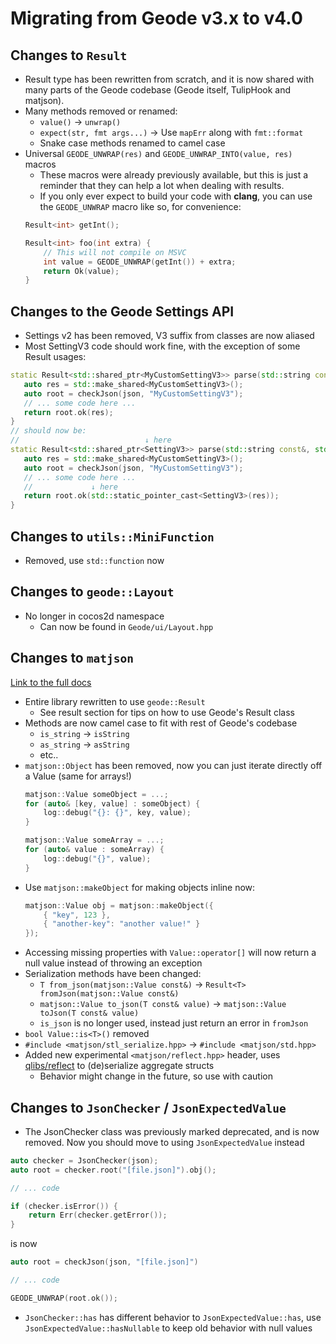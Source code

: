 # Migrating from Geode v3.x to v4.0

## Changes to `Result`
* Result type has been rewritten from scratch, and it is now shared with many parts of the Geode codebase (Geode itself, TulipHook and matjson).
* Many methods removed or renamed:
    * `value()` -> `unwrap()`
    * `expect(str, fmt args...)` -> Use `mapErr` along with `fmt::format`
    * Snake case methods renamed to camel case
* Universal `GEODE_UNWRAP(res)` and `GEODE_UNWRAP_INTO(value, res)` macros
    * These macros were already previously available, but this is just a reminder that they can help a lot when dealing with results.
    * If you only ever expect to build your code with **clang**, you can use the `GEODE_UNWRAP` macro like so, for convenience:
    ```cpp
    Result<int> getInt();

    Result<int> foo(int extra) {
        // This will not compile on MSVC
        int value = GEODE_UNWRAP(getInt()) + extra;
        return Ok(value);
    }
    ```

## Changes to the Geode Settings API
* Settings v2 has been removed, V3 suffix from classes are now aliased
* Most SettingV3 code should work fine, with the exception of some Result usages:
```cpp
static Result<std::shared_ptr<MyCustomSettingV3>> parse(std::string const&, std::string const&, matjson::Value const& json) {
   auto res = std::make_shared<MyCustomSettingV3>();
   auto root = checkJson(json, "MyCustomSettingV3");
   // ... some code here ...
   return root.ok(res);
}
// should now be:
//                            ↓ here
static Result<std::shared_ptr<SettingV3>> parse(std::string const&, std::string const&, matjson::Value const& json) {
   auto res = std::make_shared<MyCustomSettingV3>();
   auto root = checkJson(json, "MyCustomSettingV3");
   // ... some code here ...
   //             ↓ here
   return root.ok(std::static_pointer_cast<SettingV3>(res));
}
```

## Changes to `utils::MiniFunction`
* Removed, use `std::function` now

## Changes to `geode::Layout`
* No longer in cocos2d namespace
    * Can now be found in `Geode/ui/Layout.hpp`

## Changes to `matjson`
[Link to the full docs](https://github.com/geode-sdk/json)
* Entire library rewritten to use `geode::Result`
    * See result section for tips on how to use Geode's Result class
* Methods are now camel case to fit with rest of Geode's codebase
    * `is_string` -> `isString`
    * `as_string` -> `asString`
    * etc..
* `matjson::Object` has been removed, now you can just iterate directly off a Value (same for arrays!)
    ```cpp
    matjson::Value someObject = ...;
    for (auto& [key, value] : someObject) {
        log::debug("{}: {}", key, value);
    }

    matjson::Value someArray = ...;
    for (auto& value : someArray) {
        log::debug("{}", value);
    }
    ```
* Use `matjson::makeObject` for making objects inline now:
    ```cpp
    matjson::Value obj = matjson::makeObject({
        { "key", 123 },
        { "another-key": "another value!" }
    });
    ```
* Accessing missing properties with `Value::operator[]` will now return a null value instead of throwing an exception
* Serialization methods have been changed:
    * `T from_json(matjson::Value const&)` -> `Result<T> fromJson(matjson::Value const&)`
    * `matjson::Value to_json(T const& value)` -> `matjson::Value toJson(T const& value)`
    * `is_json` is no longer used, instead just return an error in `fromJson`
* `bool Value::is<T>()` removed
* `#include <matjson/stl_serialize.hpp>` -> `#include <matjson/std.hpp>`
* Added new experimental `<matjson/reflect.hpp>` header, uses [qlibs/reflect](https://github.com/qlibs/reflect) to (de)serialize aggregate structs
    * Behavior might change in the future, so use with caution

## Changes to `JsonChecker` / `JsonExpectedValue`
* The JsonChecker class was previously marked deprecated, and is now removed. Now you should move to using `JsonExpectedValue` instead
```cpp
auto checker = JsonChecker(json);
auto root = checker.root("[file.json]").obj();

// ... code

if (checker.isError()) {
    return Err(checker.getError());
}
```
is now
```cpp
auto root = checkJson(json, "[file.json]")

// ... code

GEODE_UNWRAP(root.ok());
```
* `JsonChecker::has` has different behavior to `JsonExpectedValue::has`, use `JsonExpectedValue::hasNullable` to keep old behavior with null values
